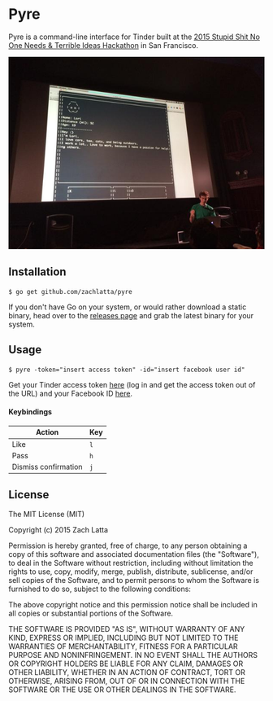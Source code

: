# Pyre

Pyre is a command-line interface for Tinder built at the [2015 Stupid Shit No
One Needs & Terrible Ideas Hackathon](https://stupidhackathon.github.io/) in San
Francisco.

![](demo.jpg)

## Installation

    $ go get github.com/zachlatta/pyre

If you don't have Go on your system, or would rather download a static binary,
head over to the [releases page](https://github.com/zachlatta/pyre/releases) and
grab the latest binary for your system.

## Usage

    $ pyre -token="insert access token" -id="insert facebook user id"

Get your Tinder access token
[here](https://www.facebook.com/dialog/oauth?client_id=464891386855067&redirect_uri=https://www.facebook.com/connect/login_success.html&scope=basic_info,email,public_profile,user_about_me,user_activities,user_birthday,user_education_history,user_friends,user_interests,user_likes,user_location,user_photos,user_relationship_details&response_type=token)
(log in and get the access token out of the URL) and your Facebook ID
[here](http://findmyfacebookid.com/).

#### Keybindings

| Action               | Key |
|----------------------|-----|
| Like                 | `l` |
| Pass                 | `h` |
| Dismiss confirmation | `j` |

## License

The MIT License (MIT)

Copyright (c) 2015 Zach Latta

Permission is hereby granted, free of charge, to any person obtaining a copy of
this software and associated documentation files (the "Software"), to deal in
the Software without restriction, including without limitation the rights to
use, copy, modify, merge, publish, distribute, sublicense, and/or sell copies of
the Software, and to permit persons to whom the Software is furnished to do so,
subject to the following conditions:

The above copyright notice and this permission notice shall be included in all
copies or substantial portions of the Software.

THE SOFTWARE IS PROVIDED "AS IS", WITHOUT WARRANTY OF ANY KIND, EXPRESS OR
IMPLIED, INCLUDING BUT NOT LIMITED TO THE WARRANTIES OF MERCHANTABILITY, FITNESS
FOR A PARTICULAR PURPOSE AND NONINFRINGEMENT. IN NO EVENT SHALL THE AUTHORS OR
COPYRIGHT HOLDERS BE LIABLE FOR ANY CLAIM, DAMAGES OR OTHER LIABILITY, WHETHER
IN AN ACTION OF CONTRACT, TORT OR OTHERWISE, ARISING FROM, OUT OF OR IN
CONNECTION WITH THE SOFTWARE OR THE USE OR OTHER DEALINGS IN THE SOFTWARE.
